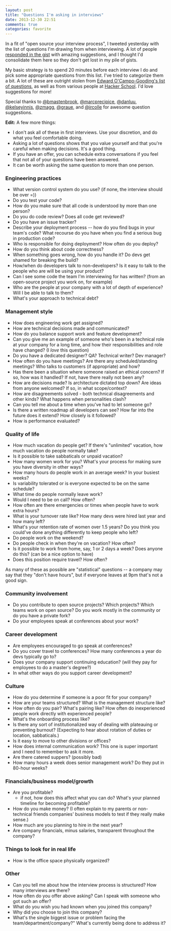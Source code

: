 ```yaml
---
layout: post
title: "Questions I'm asking in interviews"
date: 2013-12-30 22:51
comments: true
categories: favorite
---
```


In a fit of "open source your interview process", I tweeted yesterday
with the list of questions I'm drawing from when interviewing. A lot
of people
[responded in the gist](https://gist.github.com/jvns/8178076) with
amazing suggestions, and I thought I'd consolidate them here so they
don't get lost in my pile of gists.

My basic strategy is to spend 20 minutes before each interview I do
and pick some appropriate questions from this list. I've tried to
categorize them a bit. A lot of these are outright stolen from
[Edward O'Campo-Gooding's list of questions](https://medium.com/what-i-learned-building/f7a161b5bc70),
as well as from various people at
[Hacker School](http://hackerschool.com). I'd love suggestions for
more!

Special thanks to [@bmastenbrook](https://twitter.com/bmastenbrook),
[@marcprecipice](https://twitter.com/bmastenbrook),
[@danluu](https://twitter.com/danluu),
[@kelseyinnis](https://twitter.com/kelseyinnis),
[@zmagg](https://twitter.com/zmagg),
[@graue](https://twitter.com/graue), and
[@ircolle](https://twitter.com/ircolle) for awesome question
suggestions.

**Edit:** A few more things:

* I don't ask all of these in first interviews. Use your discretion,
  and do what you feel comfortable doing.
* Asking a lot of questions shows that you value yourself and that
  you're careful when making decisions. It's a good thing.
* If you have an offer, you can schedule extra conversations if you
  feel that not all of your questions have been answered.
* It can be worth asking the same question to more than one person.

### Engineering practices
* What version control system do you use? (if none, the interview
  should be over =))
* Do you test your code?
* How do you make sure that all code is understood by more than one
  person?
* Do you do code review? Does all code get reviewed?
* Do you have an issue tracker?
* Describe your deployment process -- how do you find bugs in your
  team's code? What recourse do you have when you find a serious bug
  in production code?
* Who is responsible for doing deployment? How often do you deploy?
* How do you think about code correctness?
* When something goes wrong, how do you handle it? Do devs get shamed
  for breaking the build?
* How/when do developers talk to non-developers? Is it easy to talk to
  the people who are will be using your product?
* Can I see some code the team I'm interviewing for has written? (from
  an open-source project you work on, for example)
* Who are the people at your company with a lot of depth of
  experience? Will I be able to talk to them?
* What's your approach to technical debt?

### Management style
* How does engineering work get assigned?
* How are technical decisions made and communicated?
* How do you balance support work and feature development?
* Can you give me an example of someone who's been in a technical role
  at your company for a long time, and how their responsibilities and
  role have changed? (I *love* this question)
* Do you have a dedicated designer? QA? Technical writer? Dev manager?
* How often do you have meetings? Are there any scheduled/standing
  meetings? Who talks to customers (if appropriate) and how?
* Has there been a situation where someone raised an ethical concern?
  If so, how was it handled? If not, have there really not been any?
* How are decisions made? Is architecture dictated top down? Are ideas
  from anyone welcomed? If so, in what scope/context?
* How are disagreements solved - both technical disagreements and
  other kinds? What happens when personalities clash?
* Can you tell me about a time when you've had to let someone go?
* Is there a written roadmap all developers can see? How far into the
  future does it extend? How closely is it followed?
* How is performance evaluated?

### Quality of life

* How much vacation do people get? If there's "unlimited" vacation,
  how much vacation do people normally take?
* Is it possible to take sabbaticals or unpaid vacation?
* How many women work for you? What's your process for making sure you
  have diversity in other ways?
* How many hours do people work in an average week? In your busiest
  weeks?
* Is variability tolerated or is everyone expected to be on the same
  schedule?
* What time do people normally leave work?
* Would I need to be on call? How often?
* How often are there emergencies or times when people have to work
  extra hours?
* What is your turnover rate like? How many devs were hired last year
  and how many left?
* What's your retention rate of women over 1.5 years? Do you think you
  could've done anything differently to keep people who left?
* Do people work on the weekend?
* Do people check in when they're on vacation? How often?
* Is it possible to work from home, say, 1 or 2 days a week? Does
  anyone do this? (can be a nice option to have)
* Does this position require travel? How often?

As many of these as possible are "statistical" questions -- a company may say that they "don't have hours", but if everyone leaves at 9pm that's not a good sign. 

### Community involvement

* Do you contribute to open source projects? Which projects? Which teams work on open source?
Do you work mostly in the community or do you have a private fork?
* Do your employees speak at conferences about your work?

### Career development
* Are employees encouraged to go speak at conferences?
* Do you cover travel to conferences? How many conferences a year do
  devs typically go to?
* Does your company support continuing education? (will they pay for
  employees to do a master's degree?)
* In what other ways do you support career development?

### Culture

* How do you determine if someone is a poor fit for your company?
* How are your teams structured? What is the management structure
  like?
* How often do you pair? What's pairing like? How often do
  inexperienced people work directly with experienced people?
* What's the onboarding process like?
* Is there any sort of institutionalized way of dealing with
  plateauing or preventing burnout? (Expecting to hear about rotation
  of duties or location, sabbaticals.)
* Is it easy to move to other divisions or offices?
* How does internal communication work? This one is super important
  and I need to remember to ask it more.
* Are there catered suppers? (possibly bad)
* How many hours a week does senior management work? Do they put in
  80-hour weeks?

### Financials/business model/growth
* Are you profitable?
    * if not, how does this affect what you can do? What's your
      planned timeline for becoming profitable?
* How do you make money? (I often explain to my parents or
  non-technical friends companies' business models to test if they
  really make sense.)
* How much are you planning to hire in the next year?
* Are company financials, minus salaries, transparent throughout the
  company?

### Things to look for in real life
* How is the office space physically organized?

### Other

* Can you tell me about how the interview process is structured? How
  many interviews are there?
* How often do you offer above asking? Can I speak with someone who
  got such an offer?
* What do you wish you had known when you joined this company?
* Why did you choose to join this company?
* What's the single biggest issue or problem facing the
  team/department/company?" What's currently being done to address it?
